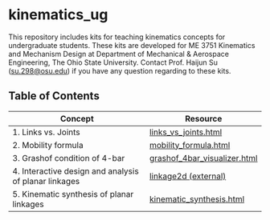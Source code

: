 # kinematics_ug
This repository includes kits for teaching kinematics concepts for undergraduate students. These kits are developed for ME 3751 Kinematics and Mechanism Design at Department of Mechanical & Aerospace Engineering, The Ohio State University. Contact Prof. Haijun Su (su.298@osu.edu) if you have any question regarding to these kits.

## Table of Contents

| Concept                                   | Resource |
|-------------------------------------------|----------|
| 1. Links vs. Joints                      | [links_vs_joints.html](links_vs_joints.html) |
| 2. Mobility formula                      | [mobility_formula.html](mobility_formula.html) |
| 3. Grashof condition of 4-bar            | [grashof_4bar_visualizer.html](https://haijunsu-osu.github.io/kinematics_ug/grashof_4bar_visualizer.html) |
| 4. Interactive design and analysis of planar linkages | [linkage2d (external)](https://haijunsu-osu.github.io/linkage2d/linkage2d_design.html) |
| 5. Kinematic synthesis of planar linkages | [kinematic_synthesis.html](kinematic_synthesis.html) |

